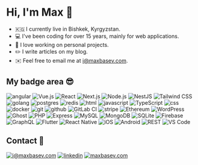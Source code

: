 # Hi, I'm Max 👋

- 🇰🇬 I currently live in Bishkek, Kyrgyzstan.
- 💻 I've been coding for over 15 years, mainly for web applications.
- 🚀 I love working on personal projects.
- ✏️ I write articles on my blog.
- ✉️ Feel free to email me at [i@maxbasev.com](mailto:i@maxbasev.com).


## My badge area 😎

![angular](https://img.shields.io/badge/angular%20-%23DD0031.svg?&style=for-the-badge&logo=angular&logoColor=white) ![Vue.js](https://img.shields.io/badge/vue.js-%2335495e.svg?&style=for-the-badge&logo=vue.js&logoColor=white)  ![React](https://img.shields.io/badge/react-%2320232a.svg?style=for-the-badge&logo=react&logoColor=%2361DAFB) ![Next.js](https://img.shields.io/badge/Next.js-%23000000.svg?&style=for-the-badge&logo=next.js&logoColor=white)  ![Node.js](https://img.shields.io/badge/Node.js-%2343853D.svg?&style=for-the-badge&logo=node.js&logoColor=white)  ![NestJS](https://img.shields.io/badge/NestJS-%23232b2b.svg?&style=for-the-badge&logo=nestjs&logoColor=white) ![Tailwind CSS](https://img.shields.io/badge/Tailwind%20CSS-%2338B2AC.svg?&style=for-the-badge&logo=tailwindcss&logoColor=white) ![golang](https://img.shields.io/badge/go-%2300ADD8.svg?&style=for-the-badge&logo=go&logoColor=white) ![postgres](https://img.shields.io/badge/postgres-%23316192.svg?&style=for-the-badge&logo=postgresql&logoColor=white) ![redis](https://img.shields.io/badge/redis%20-%23CC0000.svg?&style=for-the-badge&logo=redis&logoColor=white)  ![html](https://img.shields.io/badge/html%20-%23E34F26.svg?&style=for-the-badge&logo=html5&logoColor=white) ![javascript](https://img.shields.io/badge/javascript%20-%23323330.svg?&style=for-the-badge&logo=javascript&logoColor=%23F7DF1E) ![TypeScript](https://img.shields.io/badge/TypeScript-%232B7489.svg?&style=for-the-badge&logo=typescript&logoColor=white) ![css](https://img.shields.io/badge/css%20-%231572B6.svg?&style=for-the-badge&logo=css3&logoColor=white)  ![docker](https://img.shields.io/badge/docker-%232496ED.svg?&style=for-the-badge&logo=docker&logoColor=white)   ![git](https://img.shields.io/badge/git%20-%23F05033.svg?&style=for-the-badge&logo=git&logoColor=white) ![github](https://img.shields.io/badge/github%20actions%20-%232671E5.svg?&style=for-the-badge&logo=github%20actions&logoColor=white) ![GitLab CI](https://img.shields.io/badge/gitlab%20ci-%23181717.svg?style=for-the-badge&logo=gitlab&logoColor=white) ![stripe](https://img.shields.io/badge/stripe%20-%23003CDD.svg?&style=for-the-badge&logo=stripe&logoColor=white) ![Ethereum](https://img.shields.io/badge/Ethereum-3C3C3D?style=for-the-badge&logo=Ethereum&logoColor=white) ![WordPress](https://img.shields.io/badge/WordPress-%231F73C1.svg?&style=for-the-badge&logo=wordpress&logoColor=white) ![Ghost](https://img.shields.io/badge/Ghost-%231F1F1F.svg?&style=for-the-badge&logo=ghost&logoColor=white) ![PHP](https://img.shields.io/badge/PHP-%23777BB5.svg?&style=for-the-badge&logo=php&logoColor=white) ![Express](https://img.shields.io/badge/Express-%23404d59.svg?&style=for-the-badge&logo=express&logoColor=white) ![MySQL](https://img.shields.io/badge/MySQL-%234479A1.svg?&style=for-the-badge&logo=mysql&logoColor=white) ![MongoDB](https://img.shields.io/badge/MongoDB-%2347A248.svg?&style=for-the-badge&logo=mongodb&logoColor=white) ![SQLite](https://img.shields.io/badge/SQLite-%2307405E.svg?&style=for-the-badge&logo=sqlite&logoColor=white) ![Firebase](https://img.shields.io/badge/Firebase-%23FFCB2B.svg?&style=for-the-badge&logo=firebase&logoColor=white)  ![GraphQL](https://img.shields.io/badge/GraphQL-%232A3D59.svg?&style=for-the-badge&logo=graphql&logoColor=white)  ![Flutter](https://img.shields.io/badge/Flutter-%2302569B.svg?&style=for-the-badge&logo=flutter&logoColor=white) ![React Native](https://img.shields.io/badge/React%20Native-%23000000.svg?&style=for-the-badge&logo=react&logoColor=white) ![iOS](https://img.shields.io/badge/iOS-%23000000.svg?&style=for-the-badge&logo=ios&logoColor=white) ![Android](https://img.shields.io/badge/Android-%233DDC84.svg?&style=for-the-badge&logo=android&logoColor=white) ![REST](https://img.shields.io/badge/REST-%23000000.svg?&style=for-the-badge&logo=rest&logoColor=white) ![VS Code](https://img.shields.io/badge/VS%20Code-%23007ACC.svg?&style=for-the-badge&logo=visual-studio-code&logoColor=white) 


## Contact 🤝 

[![i@maxbasev.com](https://img.shields.io/badge/i@maxbasev.com%20-%23E62B1E.svg?&style=for-the-badge&logo=mail.ru&logoColor=white)](mailto:i@maxbasev.com) [![linkedin](https://img.shields.io/badge/linkedin%20-%230077B5.svg?&style=for-the-badge&logo=linkedin&logoColor=white)](https://www.linkedin.com/in/maxim-basev/) [![maxbasev.com](https://img.shields.io/badge/maxbasev.com%20-%23FFA500.svg?&style=for-the-badge&logo=rss&logoColor=white)](https://maxbasev.com)

